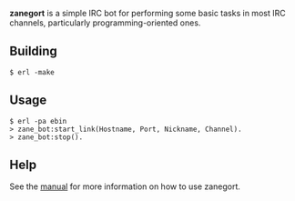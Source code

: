 **zanegort** is a simple IRC bot for performing some basic tasks in most IRC
channels, particularly programming-oriented ones.

## Building

    $ erl -make

## Usage

    $ erl -pa ebin
    > zane_bot:start_link(Hostname, Port, Nickname, Channel).
    > zane_bot:stop().

## Help

See the [manual](https://github.com/mdippery/zanegort/wiki/Help) for more
information on how to use zanegort.
